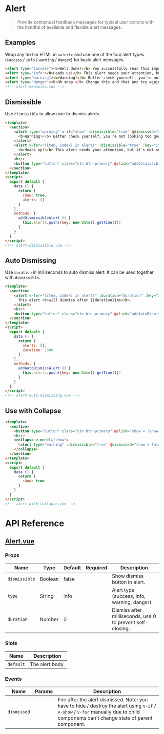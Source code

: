 # Alert

> Provide contextual feedback messages for typical user actions with the handful of available and flexible alert messages.

## Examples

Wrap any text or HTML in `<alert>` and use one of the four alert types (`success` / `info` / `warning` / `danger`) for basic alert messages.

```html
<alert type="success"><b>Well done!</b> You successfully read this important alert message.</alert>
<alert type="info"><b>Heads up!</b> This alert needs your attention, but it's not super important.</alert>
<alert type="warning"><b>Warning!</b> Better check yourself, you're not looking too good.</alert>
<alert type="danger"><b>Oh snap!</b> Change this and that and try again.</alert>
<!-- alert-examples.vue -->
```

## Dismissible

Use `dismissible` to allow user to dismiss alerts.

```html
<template>
  <section>
    <alert type="warning" v-if="show" :dismissible="true" @dismissed="show = false">
      <b>Warning!</b> Better check yourself, you're not looking too good.
    </alert>
    <alert v-for="(item, index) in alerts" :dismissible="true" :key="item.key" @dismissed="alerts.splice(index, 1)">
      <b>Heads up!</b> This alert needs your attention, but it's not super important.
    </alert>
    <hr/>
    <button type="button" class="btn btn-primary" @click="addDismissibleAlert()">Add Dismissible Alert</button>
  </section>
</template>
<script>
  export default {
    data () {
      return {
        show: true,
        alerts: []
      }
    },
    methods: {
      addDismissibleAlert () {
        this.alerts.push({key: new Date().getTime()})
      }
    }
  }
</script>
<!-- alert-dismissible.vue -->
```

## Auto Dismissing

Use `duration` in milliseconds to auto dismiss alert. It can be used together with `dismissible`.

```html
<template>
  <section>
    <alert v-for="(item, index) in alerts" :duration="duration" :key="item.key" @dismissed="alerts.splice(index, 1)">
      This alert <b>will dismiss after {{duration}}ms</b>.
    </alert>
    <hr/>
    <button type="button" class="btn btn-primary" @click="addAutoDismissAlert()">Add Auto Dismiss Alert</button>
  </section>
</template>
<script>
  export default {
    data () {
      return {
        alerts: [],
        duration: 2000
      }
    },
    methods: {
      addAutoDismissAlert () {
        this.alerts.push({key: new Date().getTime()})
      }
    }
  }
</script>
<!-- alert-auto-dismissing.vue -->
```

## Use with Collapse

```html
<template>
  <section>
    <button type="button" class="btn btn-primary" @click="show = !show">Toggle Collapsing Alert</button>
    <hr/>
    <collapse v-model="show">
      <alert type="warning" :dismissible="true" @dismissed="show = false">This alert <b>will collapse on open / close</b>.</alert>
    </collapse>
  </section>
</template>
<script>
  export default {
    data () {
      return {
        show: true
      }
    }
  }
</script>
<!-- alert-with-collapse.vue -->
```

# API Reference

## [Alert.vue](https://github.com/wxsms/uiv/tree/master/src/components/alert/Alert.vue)

### Props

Name             | Type       | Default  | Required | Description
---------------- | ---------- | -------- | -------- | -----------------------
`dismissible`    | Boolean    | false    |          | Show dismiss button in alert.
`type`           | String     | info     |          | Alert type (success, info, warning, danger).
`duration`       | Number     | 0        |          | Dismiss after milliseconds, use 0 to prevent self-closing.

### Slots

Name      | Description
--------- | -----------------------
`default` | The alert body.

### Events

Name        | Params | Description
----------- | ------ | ---------------
`dismissed` |        | Fire after the alert dismissed. Note: you have to hide / destroy the alert using `v-if` / `v-show` / `v-for` manually due to child components can't change state of parent component.
